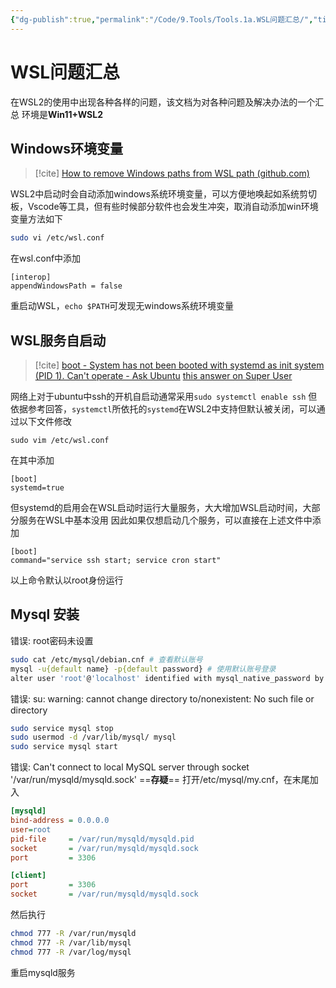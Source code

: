 ```yaml
---
{"dg-publish":true,"permalink":"/Code/9.Tools/Tools.1a.WSL问题汇总/","title":"WSL问题汇总","noteIcon":""}
---
```



# WSL问题汇总

在WSL2的使用中出现各种各样的问题，该文档为对各种问题及解决办法的一个汇总
环境是**Win11+WSL2**

## Windows环境变量

>[!cite]
>[How to remove Windows paths from WSL path (github.com)](https://gist.github.com/ilbunilcho/4280bd55a10cefef75e74986b6bff936)

WSL2中启动时会自动添加windows系统环境变量，可以方便地唤起如系统剪切板，Vscode等工具，但有些时候部分软件也会发生冲突，取消自动添加win环境变量方法如下
```bash
sudo vi /etc/wsl.conf
```
在wsl.conf中添加
```
[interop]
appendWindowsPath = false
```
重启动WSL，`echo $PATH`可发现无windows系统环境变量

## WSL服务自启动

>[!cite]
> [boot - System has not been booted with systemd as init system (PID 1). Can't operate - Ask Ubuntu](https://askubuntu.com/questions/1379425/system-has-not-been-booted-with-systemd-as-init-system-pid-1-cant-operate?newreg=282bb98931f14f92b199f9d4ef1e3e42)
> [this answer on Super User](https://superuser.com/a/1685207/1210833)

网络上对于ubuntu中ssh的开机自启动通常采用`sudo systemctl enable ssh`
但依据参考回答，`systemctl`所依托的`systemd`在WSL2中支持但默认被关闭，可以通过以下文件修改
```
sudo vim /etc/wsl.conf
```
在其中添加
```
[boot]
systemd=true
```
但systemd的启用会在WSL启动时运行大量服务，大大增加WSL启动时间，大部分服务在WSL中基本没用
因此如果仅想启动几个服务，可以直接在上述文件中添加
```
[boot]
command="service ssh start; service cron start"
```
以上命令默认以root身份运行

## Mysql 安装

错误: root密码未设置
```bash
sudo cat /etc/mysql/debian.cnf # 查看默认账号
mysql -u{default name} -p{default password} # 使用默认账号登录
alter user 'root'@'localhost' identified with mysql_native_password by '123456'; # 修改root密码为123456
```

错误: su: warning: cannot change directory to/nonexistent: No such file or directory
```bash
sudo service mysql stop
sudo usermod -d /var/lib/mysql/ mysql
sudo service mysql start
```

错误: Can't connect to local MySQL server through socket '/var/run/mysqld/mysqld.sock' 
==**存疑**==
打开/etc/mysql/my.cnf，在末尾加入
```ini
[mysqld]                                                                                                                
bind-address = 0.0.0.0                                                                                                    
user=root                                                                                                               
pid-file     = /var/run/mysqld/mysqld.pid                                                                                
socket       = /var/run/mysqld/mysqld.sock                                                                               
port         = 3306                                                                                                                                                                                                                              

[client]                                                                                                                
port         = 3306                                                                                                      
socket       = /var/run/mysqld/mysqld.sock
```
然后执行
```bash
chmod 777 -R /var/run/mysqld
chmod 777 -R /var/lib/mysql
chmod 777 -R /var/log/mysql
```
重启mysqld服务
